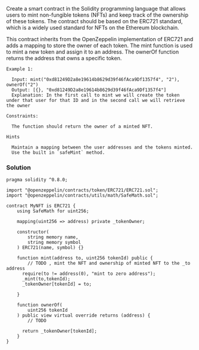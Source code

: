 Create a smart contract in the Solidity programming language that allows users to mint non-fungible tokens (NFTs) and keep track of the ownership of these tokens. The contract should be based on the ERC721 standard, which is a widely used standard for NFTs on the Ethereum blockchain.

This contract inherits from the OpenZeppelin implementation of ERC721 and adds a mapping to store the owner of each token. The mint function is used to mint a new token and assign it to an address. The ownerOf function returns the address that owns a specific token.
```
Example 1:
  
  Input: mint("0xd81249D2a8e19614b8629d39f46fAca9Df1357f4", "2"), ownerOf("2")
  Output: [{}, "0xd81249D2a8e19614b8629d39f46fAca9Df1357f4"]
  Explanation: In the first call to mint we will create the token under that user for that ID and in the second call we will retrieve the owner

Constraints:

  The function should return the owner of a minted NFT.

Hints
  
  Maintain a mapping between the user addresses and the tokens minted.
  Use the built in `safeMint` method.
```

### Solution

```
pragma solidity ^0.8.0;

import "@openzeppelin/contracts/token/ERC721/ERC721.sol";
import "@openzeppelin/contracts/utils/math/SafeMath.sol";

contract MyNFT is ERC721 {
    using SafeMath for uint256;

    mapping(uint256 => address) private _tokenOwner;

    constructor(
        string memory name,
        string memory symbol
    ) ERC721(name, symbol) {}

    function mint(address to, uint256 tokenId) public {
        // TODO , mint the NFT and ownership of minted NFT to the _to address
      require(to != address(0), "mint to zero address");
      _mint(to,tokenId);
      _tokenOwner[tokenId] = to;
          
    }

    function ownerOf(
        uint256 tokenId
    ) public view virtual override returns (address) {
        // TODO
      
      return _tokenOwner[tokenId];
    }
}
```
